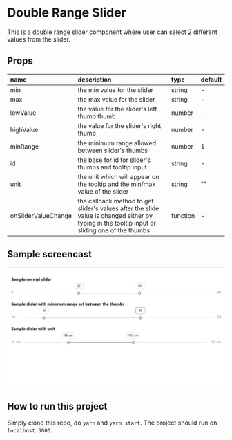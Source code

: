 # Double Range Slider

This is a double range slider component where user can select 2 different values from the slider.

## Props

| name                | description                                                                                                                                    | type     | default |
| :------------------ | :--------------------------------------------------------------------------------------------------------------------------------------------- | :------- | :------ |
| min                 | the min value for the slider                                                                                                                   | string   | -       |
| max                 | the max value for the slider                                                                                                                   | string   | -       |
| lowValue            | the value for the slider's left thumb thumb                                                                                                    | number   | -       |
| highValue           | the value for the slider's right thumb                                                                                                         | number   | -       |
| minRange            | the minimum range allowed between slider's thumbs                                                                                              | number   | 1       |
| id                  | the base for id for slider's thumbs and tooltip input                                                                                          | string   | -       |
| unit                | the unit which will appear on the tooltip and the min/max value of the slider                                                                  | string   | ""      |
| onSliderValueChange | the callback method to get slider's values after the slide value is changed either by typing in the tooltip input or sliding one of the thumbs | function | -       |

## Sample screencast

![Sample](https://raw.githubusercontent.com/evan-winata/double-range-slider/master/docs/double-range-slider.gif)

## How to run this project

Simply clone this repo, do `yarn` and `yarn start`. The project should run on `localhost:3000`.
